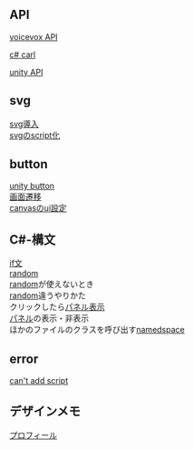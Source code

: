 ## API
[voicevox API](https://qiita.com/Haruyama_Dev/items/5b8ac0260cdfeff47121#:~:text=%E6%89%8B%E9%A0%86%20%E3%80%90%EF%BC%91%E3%80%91VOICEVOX%E3%81%AE%E8%B5%B7%E5%8B%95%20%E3%80%90%EF%BC%92%E3%80%91VoiceVox%E3%81%AEREST-API%E3%82%AF%E3%83%A9%E3%82%A4%E3%82%A2%E3%83%B3%E3%83%88%E4%BD%9C%E6%88%90,%E3%80%90%EF%BC%94%E3%80%91Unity%E3%81%AB%E7%A9%BA%E3%81%AEGameObject%E3%82%92%E7%94%A8%E6%84%8F%20%E3%80%90%EF%BC%95%E3%80%91%E3%82%B3%E3%83%B3%E3%83%9D%E3%83%BC%E3%83%8D%E3%83%B3%E3%83%88%E3%82%92%E8%BF%BD%E5%8A%A0%20%E3%80%90%EF%BC%96%E3%80%91%E5%AE%9F%E8%A1%8C%EF%BC%81)  

[c# carl](https://qiita.com/santarou6/items/8f860138494ba6d0950e)

[unity API](https://qiita.com/pchan52/items/feca16ea98289ec31c65#:~:text=Project%E3%83%93,%E9%81%B8%E6%8A%9E%E3%81%97%E3%81%A6%E4%B8%8B%E3%81%95%E3%81%84%E3%80%82)

## svg
[svg導入](https://tech.griphone.co.jp/2022/12/06/unity-png-svg/)  
[svgのscript化](https://note.com/strp_nunoura/n/n58379e21b300)

## button
[unity button](https://xr-hub.com/archives/4300)  
[画面遷移](https://dianxnao.com/%e3%83%9c%e3%82%bf%e3%83%b3%e3%82%af%e3%83%aa%e3%83%83%e3%82%af%e3%81%a7%e3%82%b7%e3%83%bc%e3%83%b3%e9%96%93%e3%82%92%e9%81%b7%e7%a7%bb%ef%bc%88%e7%a7%bb%e5%8b%95%ef%bc%89%e3%81%99%e3%82%8b/#toc1)  
[canvasのui設定](https://qiita.com/tak001/items/ddc2078c1bb74f2048f5)

## C#-構文
[if文](https://www.sejuku.net/blog/99719)  
[random](https://qiita.com/SHiNKi_wst/items/5bd376308f1fb36096f3)  
[random](https://karaagedigital.hatenablog.jp/entry/2016/09/29/183700)が使えないとき  
[random](https://tech.pjin.jp/blog/2021/03/31/unity_howto_random/)違うやりかた  
クリックしたら[パネル表示](https://yuus01.info/game-make/unity_click_object/)  
[パネル](https://xr-hub.com/archives/11782)の表示・非表示  
ほかのファイルのクラスを呼び出す[namedspace](https://krhb.hatenablog.com/entry/2022/09/19/C%23_%E3%81%A7%E5%88%A5%E3%83%95%E3%82%A1%E3%82%A4%E3%83%AB%E3%81%A7%E5%AE%9A%E7%BE%A9%E3%81%97%E3%81%9F%E3%82%AF%E3%83%A9%E3%82%B9%E3%82%92%E8%AA%AD%E3%81%BF%E8%BE%BC%E3%82%80#:~:text=C%23%20%E3%81%A7%E5%88%A5%E3%83%95%E3%82%A1%E3%82%A4%E3%83%AB%E3%81%A7%E5%AE%9A%E7%BE%A9%E3%81%97%E3%81%9F%E3%82%AF%E3%83%A9%E3%82%B9%E3%82%92%E8%AA%AD%E3%81%BF%E8%BE%BC%E3%82%80%20C%23%20%E5%88%A5%E3%81%AE%E3%83%95%E3%82%A1%E3%82%A4%E3%83%AB%E3%81%A7%E4%BB%A5%E4%B8%8B%E3%81%AE%E3%82%88%E3%81%86%E3%81%AA%E3%83%97%E3%83%AD%E3%82%B0%E3%83%A9%E3%83%A0%E3%82%92%E6%9B%B8%E3%81%8F%E3%80%82%20%E3%81%93%E3%81%93%E3%81%A7%20namespace%20%E3%81%AE%E4%B8%AD%E3%81%A7%E3%82%AF%E3%83%A9%E3%82%B9%E3%82%92%E5%AE%9A%E7%BE%A9%E3%81%99%E3%82%8B%E5%BF%85%E8%A6%81%E3%81%8C%E3%81%82%E3%82%8B%E3%80%82%20using,PrintTest%20%28%29%20%7B%20Console.WriteLine%20%28%22Other_Class%21%22%29%3B%20%7D%20%7D%20%7D)  


## error
[can't add script](https://www.ipentec.com/document/unity-error-cant-add-script-when-attach-script-to-object#google_vignette)  


## デザインメモ
[プロフィール](https://appgameui.hatenablog.com/entry/2021/11/08/233000)  